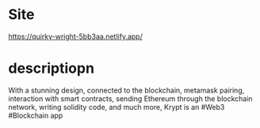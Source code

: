 # Site
https://quirky-wright-5bb3aa.netlify.app/

# descriptiopn
With a stunning design, connected to the blockchain, metamask pairing, interaction with smart contracts, 
sending Ethereum through the blockchain network, writing solidity code, and much more, 
Krypt is an #Web3 #Blockchain app 
